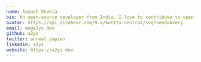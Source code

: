 ```yaml
---
name: Aayush Shukla
bio: An open-source developer from India. I love to contribute to open-source projects and write about modern JavaScript, React, and Node.js.
avatar: https://api.dicebear.com/9.x/bottts-neutral/svg?seed=Avery
email: me@a2ys.dev
github: a2ys
twitter: unreal_sapien
linkedin: a2ys
website: https://a2ys.dev
---
```

